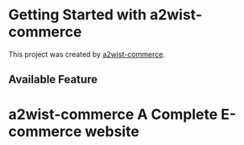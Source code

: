 # Getting Started with a2wist-commerce

This project was created by [a2wist-commerce](https://github.com/facebook/create-react-app).

## Available Feature

# a2wist-commerce A Complete E-commerce website
